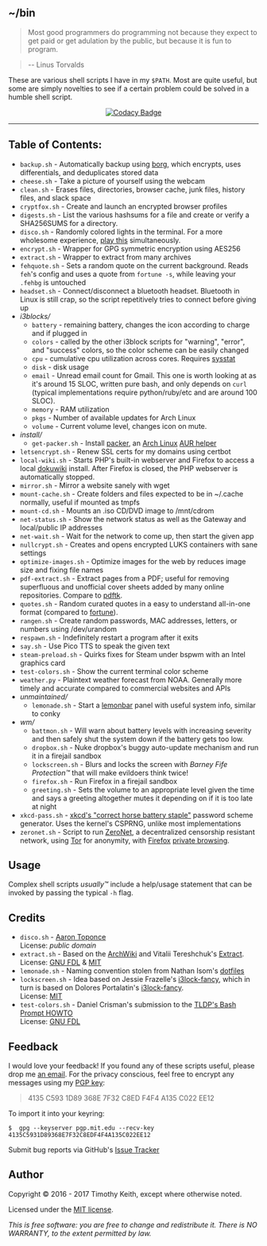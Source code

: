 ## ~/bin

> Most good programmers do programming not because they expect to get paid or
get adulation by the public, but because it is fun to program.

> -- Linus Torvalds


These are various shell scripts I have in my `$PATH`. Most are quite useful, but
some are simply novelties to see if a certain problem could be solved in a
humble shell script.

<p align="center">
    <a href="https://www.codacy.com/app/timothykeith/bin">
        <img alt="Codacy Badge" src="https://api.codacy.com/project/badge/Grade/a2be672889a848609315c6173ebd7766">
    </a>
</p>

---

## Table of Contents:

* `backup.sh` - Automatically backup using [borg](https://borgbackup.readthedocs.io/en/stable/),
   which encrypts, uses differentials, and deduplicates stored data
* `cheese.sh` - Take a picture of yourself using the webcam
* `clean.sh` - Erases files, directories, browser cache, junk files, history 
   files, and slack space
* `cryptfox.sh` - Create and launch an encrypted browser profiles
* `digests.sh` - List the various hashsums for a file and create or verify a
   SHA256SUMS for a directory.
* `disco.sh` - Randomly colored lights in the terminal. For a more wholesome
   experience, [play this](https://www.youtube.com/watch?v=A_sY2rjxq6M)
   simultaneously.
* `encrypt.sh` - Wrapper for GPG symmetric encryption using AES256
* `extract.sh` - Wrapper to extract from many archives
* `fehquote.sh` - Sets a random quote on the current background. Reads `feh`'s
   config and uses a quote from `fortune -s`, while leaving your `.fehbg` is
   untouched
* `headset.sh` - Connect/disconnect a bluetooth headset. Bluetooth in Linux is
   still crap, so the script repetitively tries to connect before giving up
* *i3blocks/*
    * `battery` - remaining battery, changes the icon according to charge and if 
      plugged in
    * `colors` - called by the other i3block scripts for "warning", "error", and 
      "success" colors, so the color scheme can be easily changed
    * `cpu` - cumulative cpu utilization across cores. Requires [sysstat](http://sebastien.godard.pagesperso-orange.fr/)
    * `disk` - disk usage
    * `email` - Unread email count for Gmail. This one is worth looking at as 
      it's around 15 SLOC, written pure bash, and only depends on `curl` 
      (typical implementations require python/ruby/etc and are around 100 SLOC). 
    * `memory` - RAM utilization
    * `pkgs` - Number of available updates for Arch Linux 
    * `volume` - Current volume level, changes icon on mute.
* *install/*
    * `get-packer.sh` - Install [packer](https://aur.archlinux.org/packages/packer/),
       an [Arch Linux](https://www.archlinux.org/) [AUR helper](https://wiki.archlinux.org/index.php/AUR_helpers)
* `letsencrypt.sh` - Renew SSL certs for my domains using certbot
* `local-wiki.sh` - Starts PHP's built-in webserver and Firefox to access 
   a local [dokuwiki](https://www.dokuwiki.org) install. After Firefox is 
   closed, the PHP webserver is automatically stopped.
* `mirror.sh` - Mirror a website sanely with wget
* `mount-cache.sh` - Create folders and files expected to be in ~/.cache normally,
   useful if mounted as tmpfs
* `mount-cd.sh` - Mounts an .iso CD/DVD image to /mnt/cdrom
* `net-status.sh` - Show the network status as well as the Gateway and local/public
   IP addresses
* `net-wait.sh` - Wait for the network to come up, then start the given app
* `nullcrypt.sh` - Creates and opens encrypted LUKS containers with sane settings
* `optimize-images.sh` - Optimize images for the web by reduces image size and fixing
   file names
* `pdf-extract.sh` - Extract pages from a PDF; useful for removing superfluous and
   unofficial cover sheets added by many online repositories. Compare to
   [pdftk](https://linux.die.net/man/1/pdftk).
* `quotes.sh` - Random curated quotes in a easy to understand all-in-one format 
   (compared to [fortune](https://en.wikipedia.org/wiki/Fortune_%28Unix%29)).
* `rangen.sh` - Create random passwords, MAC addresses, letters, or numbers 
   using /dev/urandom
* `respawn.sh` - Indefinitely restart a program after it exits
* `say.sh` - Use Pico TTS to speak the given text
* `steam-preload.sh` - Quirks fixes for Steam under bspwm with an Intel graphics
   card
* `test-colors.sh` - Show the current terminal color scheme
* `weather.py` - Plaintext weather forecast from NOAA. Generally more timely and
   accurate compared to commercial websites and APIs
* *unmaintained/*
    * `lemonade.sh` - Start a [lemonbar](https://github.com/LemonBoy/bar) panel
       with useful system info, similar to conky
* *wm/*
    * `battmon.sh` - Will warn about battery levels with increasing severity and
       then safely shut the system down if the battery gets too low.
    * `dropbox.sh` - Nuke dropbox's buggy auto-update mechanism and run it in a
       firejail sandbox
    * `lockscreen.sh` - Blurs and locks the screen with *Barney Fife
       Protection&trade;*
       that will make evildoers think twice!
    * `firefox.sh` - Run Firefox in a firejail sandbox
    * `greeting.sh` - Sets the volume to an appropriate level given the time and
       says a greeting
       altogether mutes it depending on if it is too late at night
* `xkcd-pass.sh` - [xkcd's "correct horse battery staple"](https://xkcd.com/936/)
   password scheme generator. Uses the kernel's CSPRNG, unlike most
   implementations
* `zeronet.sh` - Script to run [ZeroNet](https://zeronet.io/), a decentralized
   censorship resistant network, using [Tor](https://www.torproject.org/) for
   anonymity, with [Firefox](https://www.mozilla.org/en-US/firefox/new/) 
   [private browsing](https://support.mozilla.org/t5/Protect-your-privacy/Private-Browsing-Use-Firefox-without-saving-history/ta-p/4473).


## Usage
Complex shell scripts *usually&trade;* include a help/usage statement that can
be invoked by passing the typical `-h` flag.


## Credits

* `disco.sh` - [Aaron Toponce](https://pthree.org/2016/01/21/using-your-monitors-as-a-cryptographically-secure-pseudorandom-number-generator/)  
  License: *public domain*
* `extract.sh` - Based on the [ArchWiki](https://wiki.archlinux.org/index.php/Bash/Functions#Extract)
  and Vitalii Tereshchuk's [Extract](https://github.com/xvoland/Extract).  
  License: [GNU FDL](https://www.gnu.org/copyleft/fdl.html) & [MIT](https://opensource.org/licenses/MIT)
* `lemonade.sh` - Naming convention stolen from Nathan Isom's [dotfiles](https://github.com/neeasade/dotfiles)
* `lockscreen.sh` - Idea based on Jessie Frazelle's [i3lock-fancy](https://github.com/jessfraz/dotfiles/blob/master/bin/fancy-i3lock),
which in turn is based on Dolores Portalatin's [i3lock-fancy](https://github.com/meskarune/i3lock-fancy).  
License: [MIT](https://opensource.org/licenses/MIT)
* `test-colors.sh` - Daniel Crisman's submission to the [TLDP's Bash Prompt HOWTO](http://tldp.org/HOWTO/Bash-Prompt-HOWTO/x329.html)  
  License: [GNU FDL](https://www.gnu.org/copyleft/fdl.html)


## Feedback
I would love your feedback! If you found any of these scripts useful, please
drop me [an email](mailto:timothykeith@gmail.com). For the privacy conscious,
feel free to encrypt any messages using my [PGP key](http://pgp.mit.edu/pks/lookup?op=vindex&fingerprint=on&search=0xF4F4A135C022EE12):

> 4135 C593 1D89 368E 7F32 C8ED F4F4 A135 C022 EE12

To import it into your keyring:
```console
$  gpg --keyserver pgp.mit.edu --recv-key 4135C5931D89368E7F32C8EDF4F4A135C022EE12
```

Submit bug reports via GitHub's [Issue Tracker](https://github.com/keithieopia/bin/issues)


## Author
Copyright &copy; 2016 - 2017 Timothy Keith, except where otherwise noted.

Licensed under the [MIT license](https://github.com/keithieopia/bin/blob/master/LICENSE).

*This is free software: you are free to change and redistribute it. There is NO
WARRANTY, to the extent permitted by law.*
